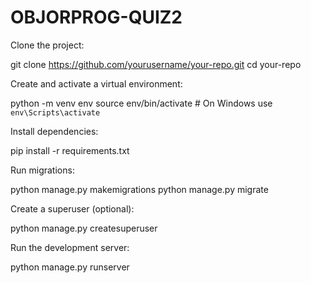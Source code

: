 # OBJORPROG-QUIZ2
Clone the project:

git clone https://github.com/yourusername/your-repo.git
cd your-repo


Create and activate a virtual environment:

python -m venv env
source env/bin/activate  # On Windows use `env\Scripts\activate`


Install dependencies:

pip install -r requirements.txt


Run migrations:

python manage.py makemigrations
python manage.py migrate


Create a superuser (optional):

python manage.py createsuperuser


Run the development server:

python manage.py runserver
